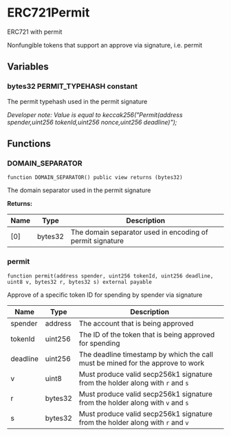 

# ERC721Permit


ERC721 with permit

Nonfungible tokens that support an approve via signature, i.e. permit


## Variables
### bytes32 PERMIT_TYPEHASH constant

The permit typehash used in the permit signature

*Developer note: Value is equal to keccak256(&quot;Permit(address spender,uint256 tokenId,uint256 nonce,uint256 deadline)&quot;);*

## Functions
### DOMAIN_SEPARATOR


```solidity
function DOMAIN_SEPARATOR() public view returns (bytes32)
```

The domain separator used in the permit signature

**Returns:**

| Name | Type | Description |
| ---- | ---- | ----------- |
| [0] | bytes32 | The domain separator used in encoding of permit signature |

### permit


```solidity
function permit(address spender, uint256 tokenId, uint256 deadline, uint8 v, bytes32 r, bytes32 s) external payable
```

Approve of a specific token ID for spending by spender via signature

| Name | Type | Description |
| ---- | ---- | ----------- |
| spender | address | The account that is being approved |
| tokenId | uint256 | The ID of the token that is being approved for spending |
| deadline | uint256 | The deadline timestamp by which the call must be mined for the approve to work |
| v | uint8 | Must produce valid secp256k1 signature from the holder along with `r` and `s` |
| r | bytes32 | Must produce valid secp256k1 signature from the holder along with `v` and `s` |
| s | bytes32 | Must produce valid secp256k1 signature from the holder along with `r` and `v` |

